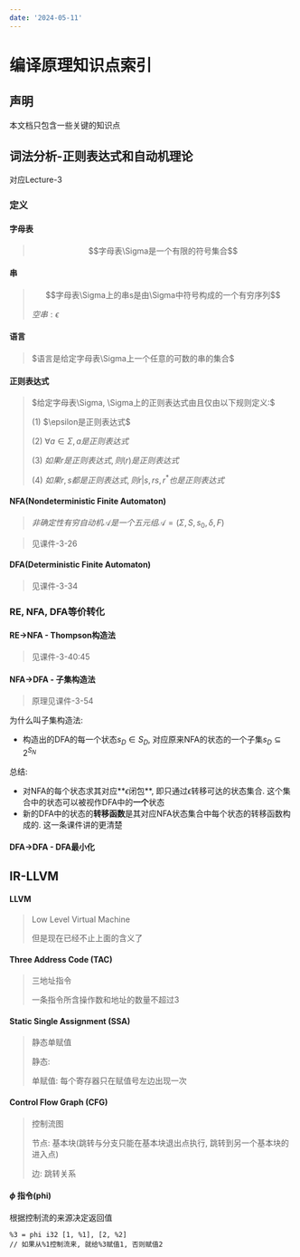 ```yaml
---
date: '2024-05-11'
---
```


# 编译原理知识点索引

## 声明

本文档只包含一些关键的知识点

## 词法分析-正则表达式和自动机理论

对应Lecture-3

### 定义

#### 字母表

> $$字母表\Sigma是一个有限的符号集合$$

#### 串

> $$字母表\Sigma上的串s是由\Sigma中符号构成的一个有穷序列$$
>
> $空串:\epsilon$

#### 语言

> $语言是给定字母表\Sigma上一个任意的可数的串的集合$

#### 正则表达式

> $给定字母表\Sigma, \Sigma上的正则表达式由且仅由以下规则定义:$
>
> (1) $\epsilon是正则表达式$
>
> (2) $\forall a\in\Sigma, a是正则表达式$
>
> (3) $如果r是正则表达式, 则(r)是正则表达式$
>
> (4) $如果r, s都是正则表达式, 则 r|s, rs, r^*也是正则表达式$

#### NFA(Nondeterministic Finite Automaton)

>$非确定性有穷自动机\mathcal{A}是一个五元组\mathcal{A}=(\Sigma,S,s_0,\delta,F)$

>见课件-3-26

#### DFA(Deterministic Finite Automaton)

> 见课件-3-34

### RE, NFA, DFA等价转化

#### RE->NFA - Thompson构造法

> 见课件-3-40:45

#### NFA->DFA - 子集构造法

> 原理见课件-3-54

为什么叫子集构造法:

- 构造出的DFA的每一个状态$s_D\in S_D$, 对应原来NFA的状态的一个子集$s_D\subseteq 2^{S_N}$

总结: 

- 对NFA的每个状态求其对应**$\epsilon$闭包**, 即只通过$\epsilon$转移可达的状态集合. 这个集合中的状态可以被视作DFA中的**一个**状态
- 新的DFA中的状态的**转移函数**是其对应NFA状态集合中每个状态的转移函数构成的. 这一条课件讲的更清楚

#### DFA->DFA - DFA最小化

## IR-LLVM

#### LLVM

> Low Level Virtual Machine
>
> 但是现在已经不止上面的含义了

#### Three Address Code (TAC)

> 三地址指令
>
> 一条指令所含操作数和地址的数量不超过3

#### Static Single Assignment (SSA)

>静态单赋值
>
>静态: 
>
>单赋值: 每个寄存器只在赋值号左边出现一次

#### Control Flow Graph (CFG)

> 控制流图
>
> 节点: 基本块(跳转与分支只能在基本块退出点执行, 跳转到另一个基本块的进入点)
>
> 边: 跳转关系

#### $\phi$ 指令(phi)

根据控制流的来源决定返回值

```
%3 = phi i32 [1, %1], [2, %2]
// 如果从%1控制流来, 就给%3赋值1, 否则赋值2
```